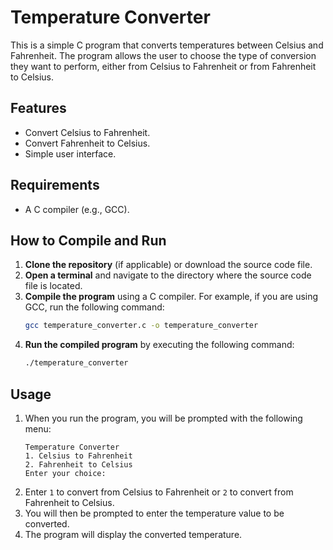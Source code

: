 # Temperature Converter

This is a simple C program that converts temperatures between Celsius and Fahrenheit. The program allows the user to choose the type of conversion they want to perform, either from Celsius to Fahrenheit or from Fahrenheit to Celsius.

## Features

- Convert Celsius to Fahrenheit.
- Convert Fahrenheit to Celsius.
- Simple user interface.

## Requirements

- A C compiler (e.g., GCC).

## How to Compile and Run

1. **Clone the repository** (if applicable) or download the source code file.
2. **Open a terminal** and navigate to the directory where the source code file is located.
3. **Compile the program** using a C compiler. For example, if you are using GCC, run the following command:
    ```bash
    gcc temperature_converter.c -o temperature_converter
    ```
4. **Run the compiled program** by executing the following command:
    ```bash
    ./temperature_converter
    ```

## Usage

1. When you run the program, you will be prompted with the following menu:
    ```
    Temperature Converter
    1. Celsius to Fahrenheit
    2. Fahrenheit to Celsius
    Enter your choice: 
    ```
2. Enter `1` to convert from Celsius to Fahrenheit or `2` to convert from Fahrenheit to Celsius.
3. You will then be prompted to enter the temperature value to be converted.
4. The program will display the converted temperature.